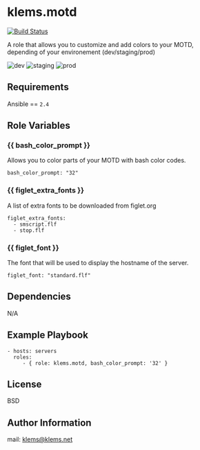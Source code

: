 klems.motd
=========
[![Build Status](https://travis-ci.org/klems/ansible-role-motd.svg?branch=master)](https://travis-ci.org/klems/ansible-role-motd)

A role that allows you to customize and add colors to your MOTD, depending of your environement (dev/staging/prod)

![dev](https://image.ibb.co/hNrTob/demo_new_dev.png)
![staging](https://image.ibb.co/bLSF1w/demo_new_staging.png)
![prod](https://image.ibb.co/h3a2gw/demo_new_prod.png)

Requirements
------------
Ansible == `2.4`

Role Variables
--------------
### {{ bash_color_prompt }}
Allows you to color parts of your MOTD with bash color codes.

```
bash_color_prompt: "32"
```

### {{ figlet_extra_fonts }}
A list of extra fonts to be downloaded from figlet.org

```
figlet_extra_fonts:
  - smscript.flf
  - stop.flf
```

### {{ figlet_font }}
The font that will be used to display the hostname of the server.

```
figlet_font: "standard.flf"
```

Dependencies
------------
N/A

Example Playbook
----------------
```
- hosts: servers
  roles:
     - { role: klems.motd, bash_color_prompt: '32' }
```

License
-------
BSD

Author Information
------------------
mail: klems@klems.net
